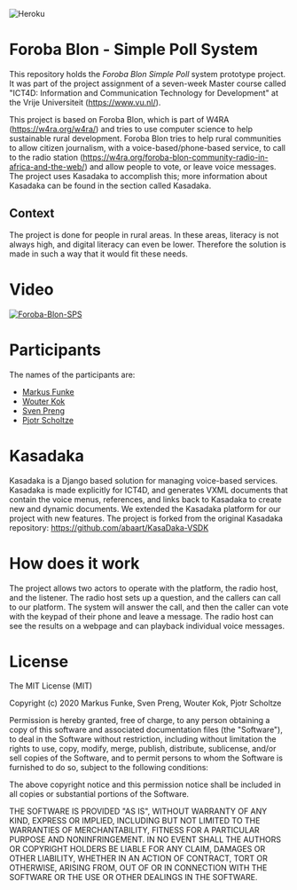 ![Heroku](http://heroku-badge.herokuapp.com/?app=foroba-blon)

# Foroba Blon - Simple Poll System
This repository holds the _Foroba Blon Simple Poll_ system prototype project. It was part of the project assignment of a seven-week Master course called "ICT4D: Information and Communication Technology for Development" at the Vrije Universiteit (https://www.vu.nl/).

This project is based on Foroba Blon, which is part of W4RA (https://w4ra.org/w4ra/) and tries to use computer science to help sustainable rural development. Foroba Blon tries to help rural communities to allow citizen journalism, with a voice-based/phone-based service, to call to the radio station (https://w4ra.org/foroba-blon-community-radio-in-africa-and-the-web/) and allow people to vote, or leave voice messages. The project uses Kasadaka to accomplish this; more information about Kasadaka can be found in the section called Kasadaka.

## Context
The project is done for people in rural areas. In these areas, literacy is not always high, and digital literacy can even be lower. Therefore the solution is made in such a way that it would fit these needs.

# Video
[![Foroba-Blon-SPS](https://i.imgur.com/D2mJKFh.png)](https://www.youtube.com/watch?v=sUhDYByVE2s "Foroba-Blon-SPS Demo - Click to Watch!")

# Participants
The names of the participants are:
- [Markus Funke](https://github.com/FunkeMT) 
- [Wouter Kok](https://github.com/wkokgit)
- [Sven Preng](https://github.com/mrthefastfender)
- [Pjotr Scholtze](https://github.com/pjotrscholtze)

# Kasadaka
Kasadaka is a Django based solution for managing voice-based services. Kasadaka is made explicitly for ICT4D, and generates VXML documents that contain the voice menus, references, and links back to Kasadaka to create new and dynamic documents. We extended the Kasadaka platform for our project with new features. The project is forked from the original Kasadaka repository: https://github.com/abaart/KasaDaka-VSDK

# How does it work
The project allows two actors to operate with the platform, the radio host, and the listener. The radio host sets up a question, and the callers can call to our platform. The system will answer the call, and then the caller can vote with the keypad of their phone and leave a message. The radio host can see the results on a webpage and can playback individual voice messages.

# License
The MIT License (MIT)

Copyright (c) 2020 Markus Funke, Sven Preng, Wouter Kok, Pjotr Scholtze

Permission is hereby granted, free of charge, to any person obtaining a copy of this software and associated documentation files (the "Software"), to deal in the Software without restriction, including without limitation the rights to use, copy, modify, merge, publish, distribute, sublicense, and/or sell copies of the Software, and to permit persons to whom the Software is furnished to do so, subject to the following conditions:

The above copyright notice and this permission notice shall be included in all copies or substantial portions of the Software.

THE SOFTWARE IS PROVIDED "AS IS", WITHOUT WARRANTY OF ANY KIND, EXPRESS OR IMPLIED, INCLUDING BUT NOT LIMITED TO THE WARRANTIES OF MERCHANTABILITY, FITNESS FOR A PARTICULAR PURPOSE AND NONINFRINGEMENT. IN NO EVENT SHALL THE AUTHORS OR COPYRIGHT HOLDERS BE LIABLE FOR ANY CLAIM, DAMAGES OR OTHER LIABILITY, WHETHER IN AN ACTION OF CONTRACT, TORT OR OTHERWISE, ARISING FROM, OUT OF OR IN CONNECTION WITH THE SOFTWARE OR THE USE OR OTHER DEALINGS IN THE SOFTWARE.




